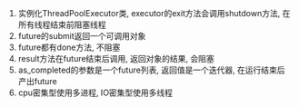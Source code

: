 1. 实例化ThreadPoolExecutor类, executor的exit方法会调用shutdown方法, 在所有线程结束前阻塞线程
2. future的submit返回一个可调用对象
3. future都有done方法, 不阻塞
4. result方法在future结束后调用, 返回对象的结果, 会阻塞
5. as_completed的参数是一个future列表, 返回值是一个迭代器, 在运行结束后产出future
6. cpu密集型使用多进程, IO密集型使用多线程
   